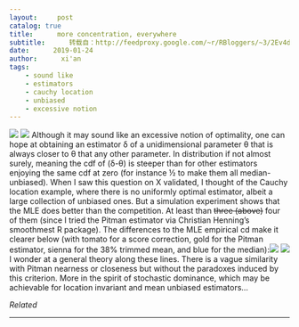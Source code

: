 ```yaml
---
layout:     post
catalog: true
title:      more concentration, everywhere
subtitle:      转载自：http://feedproxy.google.com/~r/RBloggers/~3/2Ev4dOu3lJY/
date:      2019-01-24
author:      xi'an
tags:
    - sound like
    - estimators
    - cauchy location
    - unbiased
    - excessive notion
---
```






![](https://i2.wp.com/i.stack.imgur.com/pBLYy.jpg?w=450&ssl=1)
![](https://i2.wp.com/i.stack.imgur.com/pBLYy.jpg?w=450&ssl=1)
Although it may sound like an excessive notion of optimality, one can hope at obtaining an estimator δ of a unidimensional parameter θ that is always closer to θ that any other parameter. In distribution if not almost surely, meaning the cdf of (δ-θ) is steeper than for other estimators enjoying the same cdf at zero (for instance ½ to make them all median-unbiased). When I saw this question on X validated, I thought of the Cauchy location example, where there is no uniformly optimal estimator, albeit a large collection of unbiased ones. But a simulation experiment shows that the MLE does better than the competition. At least than ~~three (above)~~ four of them (since I tried the Pitman estimator via Christian Henning’s smoothmest R package). The differences to the MLE empirical cd make it clearer below (with tomato for a score correction, gold for the Pitman estimator, sienna for the 38% trimmed mean, and blue for the median):![](https://i1.wp.com/i.stack.imgur.com/I35Oq.jpg?w=450&ssl=1)
![](https://i1.wp.com/i.stack.imgur.com/I35Oq.jpg?w=450&ssl=1)
I wonder at a general theory along these lines. There is a vague similarity with Pitman nearness or closeness but without the paradoxes induced by this criterion. More in the spirit of stochastic dominance, which may be achievable for location invariant and mean unbiased estimators…


*Related*








---
